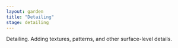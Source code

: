 ```yaml
---  
layout: garden
title: "Detailing"
stage: detailing
---
```


Detailing. Adding textures, patterns, and other surface-level details.